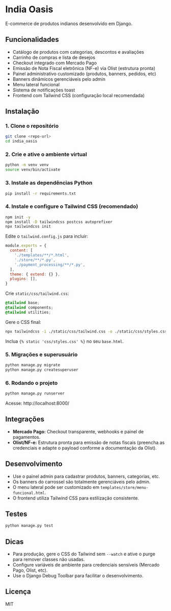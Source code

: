 # India Oasis

E-commerce de produtos indianos desenvolvido em Django.

## Funcionalidades
- Catálogo de produtos com categorias, descontos e avaliações
- Carrinho de compras e lista de desejos
- Checkout integrado com Mercado Pago
- Emissão de Nota Fiscal eletrônica (NF-e) via Olist (estrutura pronta)
- Painel administrativo customizado (produtos, banners, pedidos, etc)
- Banners dinâmicos gerenciáveis pelo admin
- Menu lateral funcional
- Sistema de notificações toast
- Frontend com Tailwind CSS (configuração local recomendada)

## Instalação

### 1. Clone o repositório
```bash
git clone <repo-url>
cd india_oasis
```

### 2. Crie e ative o ambiente virtual
```bash
python -m venv venv
source venv/bin/activate
```

### 3. Instale as dependências Python
```bash
pip install -r requirements.txt
```

### 4. Instale e configure o Tailwind CSS (recomendado)
```bash
npm init -y
npm install -D tailwindcss postcss autoprefixer
npx tailwindcss init
```
Edite o `tailwind.config.js` para incluir:
```js
module.exports = {
  content: [
    './templates/**/*.html',
    './store/**/*.py',
    './payment_processing/**/*.py',
  ],
  theme: { extend: {} },
  plugins: [],
}
```
Crie `static/css/tailwind.css`:
```css
@tailwind base;
@tailwind components;
@tailwind utilities;
```
Gere o CSS final:
```bash
npx tailwindcss -i ./static/css/tailwind.css -o ./static/css/styles.css --watch
```
Inclua `{% static 'css/styles.css' %}` no seu `base.html`.

### 5. Migrações e superusuário
```bash
python manage.py migrate
python manage.py createsuperuser
```

### 6. Rodando o projeto
```bash
python manage.py runserver
```

Acesse: http://localhost:8000/

## Integrações
- **Mercado Pago:** Checkout transparente, webhooks e painel de pagamentos.
- **Olist/NF-e:** Estrutura pronta para emissão de notas fiscais (preencha as credenciais e adapte o payload conforme a documentação da Olist).

## Desenvolvimento
- Use o painel admin para cadastrar produtos, banners, categorias, etc.
- Os banners do carrossel são totalmente gerenciáveis pelo admin.
- O menu lateral pode ser customizado em `templates/store/menu-funcional.html`.
- O frontend utiliza Tailwind CSS para estilização consistente.

## Testes
```bash
python manage.py test
```

## Dicas
- Para produção, gere o CSS do Tailwind sem `--watch` e ative o purge para remover classes não usadas.
- Configure variáveis de ambiente para credenciais sensíveis (Mercado Pago, Olist, etc).
- Use o Django Debug Toolbar para facilitar o desenvolvimento.

## Licença
MIT